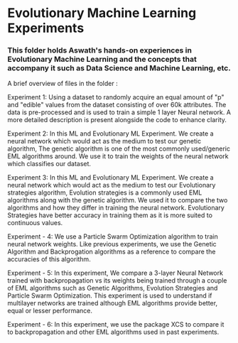 # Evolutionary Machine Learning Experiments 

### This folder holds Aswath's hands-on experiences in Evolutionary Machine Learning  and the concepts that accompany it such as Data Science and Machine Learning, etc.

A brief overview of  files in the folder :

Experiment 1: Using a dataset to randomly acquire an equal amount of "p" and "edible" values from the dataset consisting of over 60k attributes. The data is pre-processed and is used to train a simple 1 layer Neural network. A more detailed description is present alongside the code to enhance clarity. 

Experiment 2: In this ML and Evolutionary ML Experiment. We create a neural network which would act as the medium to test our genetic algorithm, The genetic algorithm is one of the most commonly used/generic EML algorithms around. We use it to train the weights of the neural network which classifies our dataset.  

Experiment 3: In this ML and Evolutionary ML Experiment. We create a neural network which would act as the medium to test our Evolutionary strategies algorithm, Evolution strategies is a commonly used EML algorithms along with
the genetic algorithm. We used it to compare the two algorithms and how they differ in training the neural network. Evolutionary Strategies have better accuracy in training them as it is more suited to continuous values.

Experiment - 4: We use a Particle Swarm Optimization algorithm to train neural network weights. Like previous experiments, we use the Genetic Algorithm and Backprogation algorithms as a reference to compare the accuracies  of this algorithm. 

Experiment - 5: In this experiment, We compare a 3-layer Neural Network trained with backpropagation vs its weights being trained through a couple of EML algorithms such as  Genetic Algorithms, Evolution Strategies and Particle Swarm Optimization. This experiment is used to understand if multilayer networks are trained although EML algorithms provide better, equal or lesser performance. 

Experiment - 6: In this experiment, we use the package XCS to compare it to backpropagation and other EML algorithms used in past experiments.
